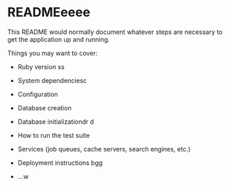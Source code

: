 # READMEeeee

This README would normally document whatever steps are necessary to get the
application up and running.

Things you may want to cover:

* Ruby version
ss
* System dependenciesc

* Configuration 


* Database creation

* Database initializationdr 
d

* How to run the test suite

* Services (job queues, cache servers, search engines, etc.)

* Deployment instructions
bgg
* ...w
